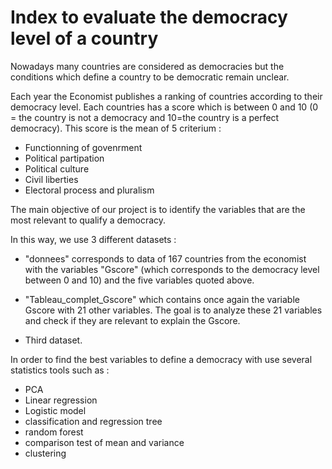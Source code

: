 # Index to evaluate the democracy level of a country

Nowadays many countries are considered as democracies but the conditions which define a country to be democratic remain unclear. 

Each year the Economist publishes a ranking of countries according to their democracy level. Each countries has a score which is between 0 and 10 (0 = the country is not a democracy and 10=the country is a perfect democracy). This score is the mean of 5 criterium : 
- Functionning of govenrment
- Political partipation
- Political culture
- Civil liberties
- Electoral process and pluralism

The main objective of our project is to identify the variables that are the most relevant to qualify a democracy. 

In this way, we use 3 different datasets :

- "donnees" corresponds to data of 167 countries from the economist with the variables "Gscore" (which corresponds to the democracy level between 0 and 10) and the five variables quoted above.


- "Tableau_complet_Gscore" which contains once again the variable Gscore with 21 other variables. The goal is to analyze these 21 variables and check if they are relevant to explain the Gscore.  

- Third dataset.



In order to find the best variables to define a democracy with use several statistics tools such as :
- PCA
- Linear regression
- Logistic model
- classification and regression tree
- random forest
- comparison test of mean and variance
- clustering

